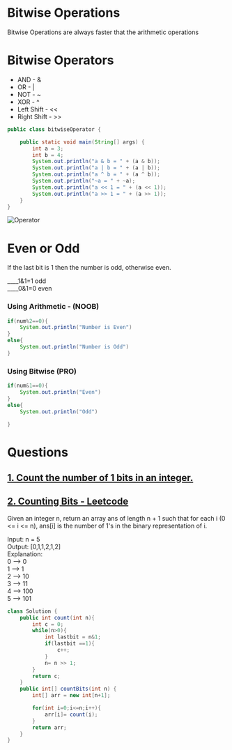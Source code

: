 # Bitwise Operations

Bitwise Operations are always faster that the arithmetic operations

# Bitwise Operators

- AND - &
- OR  - |
- NOT - ~
- XOR - ^
- Left Shift  - <<
- Right Shift - >>

```java
public class bitwiseOperator {

    public static void main(String[] args) {
        int a = 3;
        int b = 4;
        System.out.println("a & b = " + (a & b));
        System.out.println("a | b = " + (a | b));
        System.out.println("a ^ b = " + (a ^ b));
        System.out.println("~a = " + ~a);
        System.out.println("a << 1 = " + (a << 1));
        System.out.println("a >> 1 = " + (a >> 1));
    }
}
```

![Operator](https://media.geeksforgeeks.org/wp-content/uploads/20220922145839/BItwiseoperatortruthtable-300x197.png)

# Even or Odd

If the last bit is 1 then the number is odd, otherwise even.

____1&1=1 odd \
____0&1=0 even

### Using Arithmetic - (NOOB)

```java
if(num%2==0){
    System.out.println("Number is Even")
}
else{
    System.out.println("Number is Odd")
}
```

### Using Bitwise (PRO)

```java
if(num&1==0){
    System.out.println("Even")
}
else{
    System.out.println("Odd")

}
```


# Questions

## [1. Count the number of 1 bits in an integer.](./countOnBit.java)
## [2. Counting Bits - Leetcode](https://leetcode.com/problems/counting-bits/)

Given an integer n, return an array ans of length n + 1 such that for each i (0 <= i <= n), ans[i] is the number of 1's in the binary representation of i.

Input: n = 5 \
Output: [0,1,1,2,1,2] \
Explanation: \
0 --> 0 \
1 --> 1 \
2 --> 10 \
3 --> 11 \
4 --> 100 \
5 --> 101

```java
class Solution {
    public int count(int n){
        int c = 0;
        while(n>0){
            int lastbit = n&1;
            if(lastbit ==1){
                c++;
            }
            n= n >> 1;
        }
        return c;
    }
    public int[] countBits(int n) {
        int[] arr = new int[n+1];

        for(int i=0;i<=n;i++){
            arr[i]= count(i);
        }
        return arr;
    }
}
```
